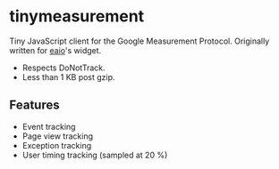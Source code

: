# tinymeasurement
Tiny JavaScript client for the Google Measurement Protocol. Originally written for [eaio](http://eaio.com)'s widget.

* Respects DoNotTrack.
* Less than 1 KB post gzip.

## Features

* Event tracking
* Page view tracking
* Exception tracking
* User timing tracking (sampled at 20 %)
